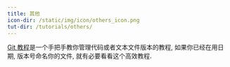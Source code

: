 ```yaml
---
title: 其他
icon-dir: /static/img/icon/others_icon.png
tut-dir: /tutorials/others/
---
```


[Git 教程]({{page.tut-dir}})是一个手把手教你管理代码或者文本文件版本的教程, 如果你已经在用日期, 版本号命名你的文件, 就有必要看看这个高效教程.